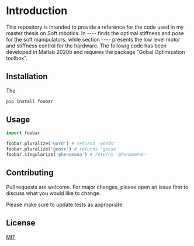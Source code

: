 # Introduction

This repository is intended to provide a reference for the code used in my master thesis on Soft robotics. 
In ---- finds the optimal stiffness and pose for the soft manipulators, while section ---- presents the low level motor and stiffness control for the hardware.
The followig code has been developed in Matlab 2020b and requires the package "Gobal Optimization toolbox". 

## Installation

The  
```bash
pip install foobar
```

## Usage

```python
import foobar

foobar.pluralize('word') # returns 'words'
foobar.pluralize('goose') # returns 'geese'
foobar.singularize('phenomena') # returns 'phenomenon'
```

## Contributing
Pull requests are welcome. For major changes, please open an issue first to discuss what you would like to change.

Please make sure to update tests as appropriate.

## License
[MIT](https://choosealicense.com/licenses/mit/)